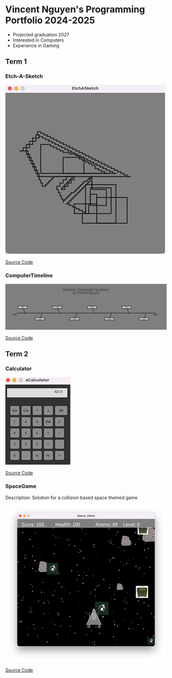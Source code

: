 # Vincent Nguyen's Programming Portfolio 2024-2025

* Projected graduation 2027
* Interested in Computers
* Experience in Gaming

## Term 1
### Etch-A-Sketch

![Running app](https://github.com/Chicken3847/programming1/blob/main/images/Sketch.png?raw=true)

[Source Code](https://github.com/Chicken3847/programming1/tree/main/EtchASketch)

### ComputerTimeline

![Running app](https://github.com/Chicken3847/programming1/blob/main/images/timeline.png?raw=true)

[Source Code](https://github.com/Chicken3847/programming1/tree/main/src/Timeline)

## Term 2
### Calculator

![Running App](https://github.com/Chicken3847/programming1/blob/main/images/Calc.png?raw=true)

[Source Code](https://github.com/Chicken3847/programming1/tree/main/src/Calculatorkj)


### SpaceGame
Description: Solution for a collision based space themed game

![Running App](https://github.com/Chicken3847/programming1/blob/main/images/Game.png?raw=true)

[Source Code](https://github.com/Chicken3847/programming1/tree/main/src/Space_Game)

